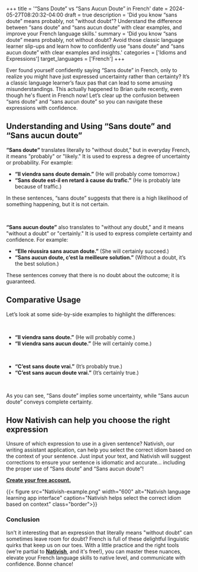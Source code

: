 +++
title = '“Sans Doute” vs “Sans Aucun Doute” in French'
date = 2024-05-27T08:20:32-04:00
draft = true
description = 'Did you know “sans doute” means probably, not "without doubt"? Understand the difference between “sans doute” and “sans aucun doute” with clear examples, and improve your French language skills.'
summary = 'Did you know “sans doute” means probably, not without doubt? Avoid those classic language learner slip-ups and learn how to confidently use “sans doute” and “sans aucun doute” with clear examples and insights.'
categories = ['Idioms and Expressions']
target_languages = ['French']
+++

Ever found yourself confidently saying “Sans doute” in French, only to realize you might have just expressed uncertainty rather than certainty? It’s a classic language learner’s faux pas that can lead to some amusing misunderstandings. This actually happened to Brian quite recently, even though he's fluent in French now! Let’s clear up the confusion between “sans doute” and “sans aucun doute” so you can navigate these expressions with confidence.

## Understanding and Using “Sans doute” and “Sans aucun doute”

**“Sans doute”** translates literally to "without doubt," but in everyday French, it means "probably" or "likely." It is used to express a degree of uncertainty or probability. For example:
- **“Il viendra sans doute demain.”** (He will probably come tomorrow.)
- **“Sans doute est-il en retard à cause du trafic.”** (He is probably late because of traffic.)

In these sentences, “sans doute” suggests that there is a high likelihood of something happening, but it is not certain.

&nbsp;

**“Sans aucun doute”** also translates to "without any doubt," and it means "without a doubt" or "certainly." It is used to express complete certainty and confidence. For example:
- **“Elle réussira sans aucun doute.”** (She will certainly succeed.)
- **“Sans aucun doute, c’est la meilleure solution.”** (Without a doubt, it’s the best solution.)

These sentences convey that there is no doubt about the outcome; it is guaranteed.

## Comparative Usage

Let’s look at some side-by-side examples to highlight the differences:

&nbsp;

- **“Il viendra sans doute.”** (He will probably come.)
- **“Il viendra sans aucun doute.”** (He will certainly come.)

&nbsp;

- **“C’est sans doute vrai.”** (It’s probably true.)
- **“C’est sans aucun doute vrai.”** (It’s certainly true.)

&nbsp;

<!--  -->

As you can see, “Sans doute” implies some uncertainty, while “Sans aucun doute” conveys complete certainty.

## How Nativish can help you choose the right expression
Unsure of which expression to use in a given sentence? Nativish, our writing assistant application, can help you select the correct idiom based on the context of your sentence. Just input your text, and Nativish will suggest corrections to ensure your sentence is idiomatic and accurate... including the proper use of “Sans doute” and “Sans aucun doute”!

**[Create your free account.](https://nativi.sh/register)**

{{< figure src="Nativish-example.png" width="600" alt="Nativish language learning app interface" caption="Nativish helps select the correct idiom based on context" class="border">}}


### Conclusion
Isn't it interesting that an expression that literally means "without doubt" can sometimes leave room for doubt? French is full of these delightful linguistic quirks that keep us on our toes. With a little practice and the right tools (we're partial to **[Nativish](https://nativi.sh/)**, and it's free!), you can master these nuances, elevate your French language skills to native level, and communicate with confidence. Bonne chance!